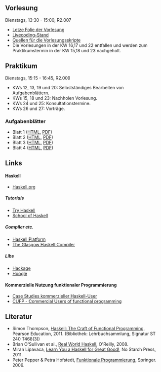 ## Vorlesung

Dienstags, 13:30 - 15:00, R2.007

-   [Letze Folie der Vorlesung](/docs/lectures/fun/html/lastslide.html)
-   [Livecoding-Stand](https://www.dropbox.com/sh/h35lu4f7u26sbth/rvP-_5WS6A)
-   [Quellen für die Vorlesungsskripte](https://github.com/obcode/fun)
-   Die Vorlesungen in der KW 16,17 und 22 entfallen und werden zum Praktikumstermin in der KW 15,18 und 23 nachgeholt.

## Praktikum

Dienstags, 15:15 - 16:45, R2.009

-   KWs 12, 13, 19 und 20: Selbstständiges Bearbeiten von Aufgabenblättern.
-   KWs 15, 18 und 23: Nachholen Vorlesung.
-   KWs 24 und 25: Konsultationstermine.
-   KWs 26 und 27: Vorträge.

### Aufgabenblätter

-   Blatt 1
    ([HTML](/docs/lectures/fun/html/Blatt1.html),
    [PDF](/docs/lectures/fun/pdf/Blatt1.pdf))
-   Blatt 2
    ([HTML](/docs/lectures/fun/html/Blatt2.html),
    [PDF](/docs/lectures/fun/pdf/Blatt2.pdf))
-   Blatt 3
    ([HTML](/docs/lectures/fun/html/Blatt3.html),
    [PDF](/docs/lectures/fun/pdf/Blatt3.pdf))
-   Blatt 4
    ([HTML](/docs/lectures/fun/html/Blatt4.html),
    [PDF](/docs/lectures/fun/pdf/Blatt4.pdf))

## Links

#### Haskell

-   [Haskell.org](http://haskell.org/)

##### Tutorials

-   [Try Haskell](http://tryhaskell.org/)
-   [School of Haskell](https://haskell.fpcomplete.com/school)

##### Compiler etc.

-   [Haskell Platform](http://www.haskell.org/platform/)
-   [The Glasgow Haskell Compiler](http://www.haskell.org/ghc/)

##### Libs

-   [Hackage](http://hackage.haskell.org/)
-   [Hoogle](http://www.haskell.org/hoogle/)

#### Kommerzielle Nutzung funktionaler Programmierung

-   [Case Studies kommerzieller Haskell-User](http://fpcomplete.com/technology/case-studies/)
-   [CUFP - Commercial Users of functional programming](http://cufp.org/)

## Literatur

-   Simon Thompson, [Haskell: The Craft of Functional Programming](http://www.haskellcraft.com/craft3e/Home.html), Pearson Education, 2011.
    (Bibliothek: Lehrbuchsammlung, Signatur ST 240 T468(3))
-   Brian O'Sullivan et al., [Real World Haskell](http://book.realworldhaskell.org/read/), O'Reilly, 2008.
-   Miran Lipavaca, [Learn You a Haskell for Great Good!](http://learnyouahaskell.com/chapters), No Starch Press, 2011.
-   Peter Pepper & Petra Hofstedt, [Funktionale Programmierung](http://link.springer.com/book/10.1007/3-540-34796-8/page/1), Springer. 2006.

